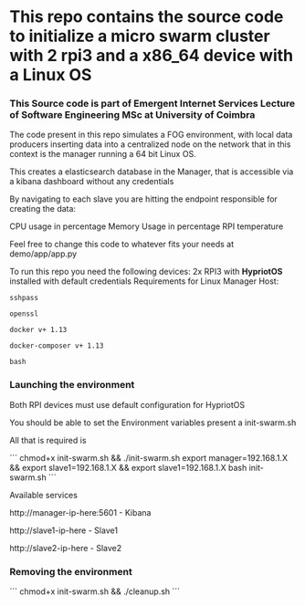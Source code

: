 
# This repo contains the source code to initialize a micro swarm cluster with 2 rpi3 and a x86_64 device with a Linux OS
### This Source code is part of Emergent Internet Services Lecture of Software Engineering MSc at University of Coimbra

The code present in this repo simulates a FOG environment, with local data producers inserting data into a centralized node
on the network that in this context is the manager running a 64 bit Linux OS.

This creates a elasticsearch database in the Manager, that is accessible via a kibana dashboard without any credentials

By navigating to each slave you are hitting the endpoint responsible for creating the data:

CPU usage in percentage
Memory Usage in percentage
RPI temperature

Feel free to change this code to whatever fits your needs at demo/app/app.py

To run this repo you need the following devices:
2x RPI3 with **HypriotOS** installed with default credentials
Requirements for Linux Manager Host:
    
    sshpass

    openssl

    docker v+ 1.13
    
    docker-composer v+ 1.13

    bash


### Launching the environment

Both RPI devices must use default configuration for HypriotOS

You should be able to set the Environment variables present a init-swarm.sh

All that is required is

´´´
chmod+x init-swarm.sh && ./init-swarm.sh
export manager=192.168.1.X && export slave1=192.168.1.X && export slave1=192.168.1.X bash init-swarm.sh
´´´


Available services

http://manager-ip-here:5601 - Kibana

http://slave1-ip-here - Slave1

http://slave2-ip-here - Slave2


### Removing the environment 
´´´
chmod+x init-swarm.sh && ./cleanup.sh
´´´ 